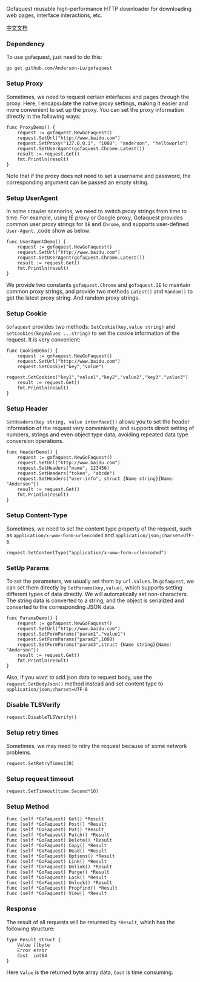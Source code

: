 Gofaquest reusable high-performance HTTP downloader for downloading web pages, interface interactions, etc.

[中文文档](https://github.com/Anderson-Lu/gofaquest/blob/master/README_CN.MD)

### Dependency

To use gofaquest, just need to do this:

```golang
go get github.com/Anderson-Lu/gofaquest
```

### Setup Proxy

Sometimes, we need to request certain interfaces and pages through the proxy. Here, I encapsulate the native proxy settings, making it easier and more convenient to set up the proxy. You can set the proxy information directly in the following ways:

```golang
func ProxyDemo() {
	request := gofaquest.NewGoFaquest()
	request.SetUrl("http://www.baidu.com")
	request.SetProxy("127.0.0.1", "1080", "anderson", "helloworld")
	request.SetUserAgent(gofaquest.Chrome.Latest())
	result := request.Get()
	fmt.Println(result)
}
```

Note that if the proxy does not need to set a username and password, the corresponding argument can be passed an empty string.

### Setup UserAgent

In some crawler scenarios, we need to switch proxy strings from time to time. For example, using IE proxy or Google proxy, Gofaquest provides common user proxy strings for `IE` and `Chrome`, and supports user-defined `User-Agent`. ,code show as below:

```golang
func UserAgentDemo() {
	request := gofaquest.NewGoFaquest()
	request.SetUrl("http://www.baidu.com")
	request.SetUserAgent(gofaquest.Chrome.Latest())
	result := request.Get()
	fmt.Println(result)
}
```

We provide two constants `gofaquest.Chrome` and `gofaquest.IE` to maintain common proxy strings, and provide two methods `Latest()` and `Random()` to get the latest proxy string. And random proxy strings.

### Setup Cookie

`Gofaquest` provides two methods: `SetCookie(key,value string)` and `SetCookies(keyValues ​​...string)` to set the cookie information of the request. It is very convenient:

```golang
func CookieDemo() {
	request := gofaquest.NewGoFaquest()
	request.SetUrl("http://www.baidu.com")
	request.SetCookie("key","value")
	request.SetCookies("key1","value1","key2","value2","key3","value3")
	result := request.Get()
	fmt.Println(result)
}
```

### Setup Header

`SetHeaders(key string, value interface{})` allows you to set the header information of the request very conveniently, and supports direct setting of numbers, strings and even object type data, avoiding repeated data type conversion operations.

```golang
func HeaderDemo() {
	request := gofaquest.NewGoFaquest()
	request.SetUrl("http://www.baidu.com")
	request.SetHeaders("name", 123456)
	request.SetHeaders("token", "abcde")
	request.SetHeaders("user-info", struct {Name string}{Name: "Anderson"})
	result := request.Get()
	fmt.Println(result)
}
```

### Setup Content-Type

Sometimes, we need to set the content type property of the request, such as `application/x-www-form-urlencoded` and `application/json;charset=UTF-8`.

```golang
request.SetContentType("application/x-www-form-urlencoded")
```

### SetUp Params

To set the parameters, we usually set them by `url.Values`. In `gofaquest`, we can set them directly by `SetParams(key,value)`, which supports setting different types of data directly. We will automatically set non-characters. The string data is converted to a string, and the object is serialized and converted to the corresponding JSON data.

```golang
func ParamsDemo() {
	request := gofaquest.NewGoFaquest()
	request.SetUrl("http://www.baidu.com")
	request.SetFormParams("param1","value1")
	request.SetFormParams("param2",1000)
	request.SetFormParams("param3",struct {Name string}{Name: "Anderson"})
	result := request.Get()
	fmt.Println(result)
}
```

Also, if you want to add json data to request body, use the `request.SetBodyJson()` method instead and set content type to `application/json;charset=UTF-8`


### Disable TLSVerify

```golang
request.DisableTLSVerify()
```

### Setup retry times

Sometimes, we may need to retry the request because of some network problems.

```golang
request.SetRetryTimes(30)
```

### Setup request timeout

```golang
request.SetTimeout(time.Second*10)
```

### Setup Method

```golang
func (self *GoFaquest) Get() *Result
func (self *GoFaquest) Post() *Result
func (self *GoFaquest) Put() *Result
func (self *GoFaquest) Patch() *Result
func (self *GoFaquest) Delete() *Result
func (self *GoFaquest) Copy() *Result
func (self *GoFaquest) Head() *Result
func (self *GoFaquest) Options() *Result
func (self *GoFaquest) Link() *Result
func (self *GoFaquest) Unlink() *Result
func (self *GoFaquest) Purge() *Result
func (self *GoFaquest) Lock() *Result
func (self *GoFaquest) Unlock() *Result
func (self *GoFaquest) Propfind() *Result
func (self *GoFaquest) View() *Result
```

### Response

The result of all requests will be returned by `*Result`, which has the following structure:

```golang
type Result struct {
	Value []byte
	Error error
	Cost  int64
}
```

Here `Value` is the returned byte array data, `Cost` is time consuming.

